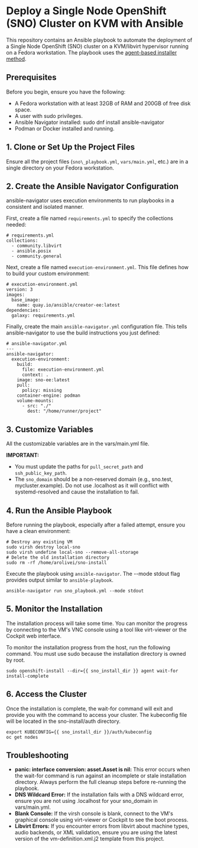# **Deploy a Single Node OpenShift (SNO) Cluster on KVM with Ansible**

This repository contains an Ansible playbook to automate the deployment of a Single Node OpenShift (SNO) cluster on a KVM/libvirt hypervisor running on a Fedora workstation. The playbook uses the [agent-based installer method](https://docs.redhat.com/en/documentation/openshift_container_platform/latest/html/installing_an_on-premise_cluster_with_the_agent-based_installer/preparing-to-install-with-agent-based-installer).

## **Prerequisites**

Before you begin, ensure you have the following:

* A Fedora workstation with at least 32GB of RAM and 200GB of free disk space.  
* A user with sudo privileges.  
* Ansible Navigator installed: sudo dnf install ansible-navigator  
* Podman or Docker installed and running.

## **1. Clone or Set Up the Project Files**

Ensure all the project files (`sno\_playbook.yml`, `vars/main.yml`, etc.) are in a single directory on your Fedora workstation.

## **2. Create the Ansible Navigator Configuration**

ansible-navigator uses execution environments to run playbooks in a consistent and isolated manner.

First, create a file named `requirements.yml` to specify the collections needed:

~~~
# requirements.yml  
collections:  
  - community.libvirt  
  - ansible.posix  
  - community.general
~~~

Next, create a file named `execution-environment.yml`. This file defines how to build your custom environment:

~~~
# execution-environment.yml  
version: 3  
images:  
  base_image:  
    name: quay.io/ansible/creator-ee:latest  
dependencies:  
  galaxy: requirements.yml
~~~

Finally, create the main `ansible-navigator.yml` configuration file. This tells ansible-navigator to use the build instructions you just defined:

~~~
# ansible-navigator.yml
---  
ansible-navigator:  
  execution-environment:  
    build:  
      file: execution-environment.yml  
      context: .  
    image: sno-ee:latest  
    pull:  
      policy: missing  
    container-engine: podman  
    volume-mounts:  
      - src: "./"  
        dest: "/home/runner/project"
~~~

## **3. Customize Variables**

All the customizable variables are in the vars/main.yml file.

**IMPORTANT:**

* You must update the paths for `pull_secret_path` and `ssh_public_key_path`.  
* The `sno_domain` should be a non-reserved domain (e.g., sno.test, mycluster.example). Do not use .localhost as it will conflict with systemd-resolved and cause the installation to fail.

## **4. Run the Ansible Playbook**

Before running the playbook, especially after a failed attempt, ensure you have a clean environment:

~~~
# Destroy any existing VM  
sudo virsh destroy local-sno  
sudo virsh undefine local-sno --remove-all-storage
# Delete the old installation directory  
sudo rm -rf /home/arolivei/sno-install
~~~

Execute the playbook using `ansible-navigator`. The --mode stdout flag provides output similar to `ansible-playbook`.

~~~
ansible-navigator run sno_playbook.yml --mode stdout
~~~

## **5. Monitor the Installation**

The installation process will take some time. You can monitor the progress by connecting to the VM's VNC console using a tool like virt-viewer or the Cockpit web interface.

To monitor the installation progress from the host, run the following command. You must use sudo because the installation directory is owned by root.

~~~
sudo openshift-install --dir={{ sno_install_dir }} agent wait-for install-complete
~~~

## **6. Access the Cluster**

Once the installation is complete, the wait-for command will exit and provide you with the command to access your cluster. The kubeconfig file will be located in the sno-install/auth directory.

~~~
export KUBECONFIG={{ sno_install_dir }}/auth/kubeconfig  
oc get nodes
~~~

## **Troubleshooting**

* **panic: interface conversion: asset.Asset is nil:** This error occurs when the wait-for command is run against an incomplete or stale installation directory. Always perform the full cleanup steps before re-running the playbook.  
* **DNS Wildcard Error:** If the installation fails with a DNS wildcard error, ensure you are not using .localhost for your sno\_domain in vars/main.yml.  
* **Blank Console:** If the virsh console is blank, connect to the VM's graphical console using virt-viewer or Cockpit to see the boot process.  
* **Libvirt Errors:** If you encounter errors from libvirt about machine types, audio backends, or XML validation, ensure you are using the latest version of the vm-definition.xml.j2 template from this project.
